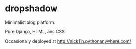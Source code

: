 # dropshadow
Minimalist blog platform.

Pure Django, HTML, and CSS.

Occasionally deployed at http://nick11h.pythonanywhere.com/
